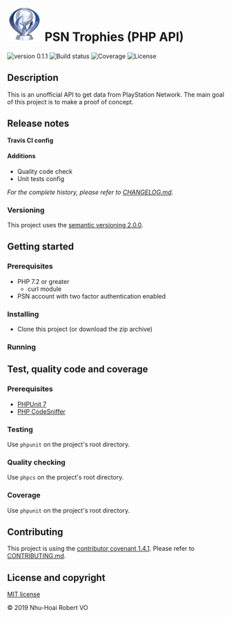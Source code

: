 # <img src="res/platinum.png" alt="" height="80" /> PSN Trophies (PHP API)

![version 0.1.1](https://img.shields.io/badge/version-0.1.1-blue.svg)
![Build status](https://img.shields.io/travis/nhuhoai/psn-trophies.svg)
![Coverage](https://img.shields.io/coveralls/github/nhuhoai/psn-trophies.svg)
![License](https://img.shields.io/github/license/nhuhoai/psn-trophies.svg)

## Description

This is an unofficial API to get data from PlayStation Network. The main goal of this project is to make a proof of concept.

## Release notes

**Travis CI config**

#### Additions

-   Quality code check
-   Unit tests config

_For the complete history, please refer to [CHANGELOG.md](CHANGELOG.md)._

### Versioning

This project uses the [semantic versioning 2.0.0](https://semver.org/).

## Getting started

### Prerequisites

-   PHP 7.2 or greater
    -   curl module
-   PSN account with two factor authentication enabled

### Installing

-   Clone this project (or download the zip archive)

### Running

## Test, quality code and coverage

### Prerequisites

-   [PHPUnit 7](https://phpunit.de/)
-   [PHP CodeSniffer](https://github.com/squizlabs/PHP_CodeSniffer)

### Testing

Use ```phpunit``` on the project's root directory.

### Quality checking

Use ```phpcs``` on the project's root directory.

### Coverage

Use ```phpunit``` on the project's root directory.

## Contributing

This project is using the [contributor covenant 1.4.1](https://www.contributor-covenant.org/). Please refer to [CONTRIBUTING.md](CONTRIBUTING.md).

## License and copyright

[MIT license](LICENSE.md)

&copy; 2019 Nhu-Hoai Robert VO
